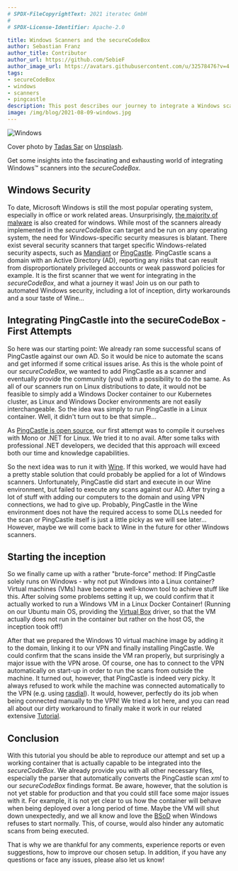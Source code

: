 ```yaml
---
# SPDX-FileCopyrightText: 2021 iteratec GmbH
#
# SPDX-License-Identifier: Apache-2.0

title: Windows Scanners and the secureCodeBox
author: Sebastian Franz
author_title: Contributor
author_url: https://github.com/SebieF
author_image_url: https://avatars.githubusercontent.com/u/32578476?v=4
tags:
- secureCodeBox
- windows
- scanners
- pingcastle
description: This post describes our journey to integrate a Windows scanner into the scb.
image: /img/blog/2021-08-09-windows.jpg
---
```


![Windows](/img/blog/2021-08-09-windows.jpg)

Cover photo by [Tadas Sar](https://unsplash.com/@stadsa) on [Unsplash](https://unsplash.com/photos/T01GZhBSyMQ).

Get some insights into the fascinating and exhausting world of integrating Windows™ scanners into the _secureCodeBox_.

<!--truncate-->

## Windows Security

To date, Microsoft Windows is still the most popular operating system, especially in office or work related areas.
Unsurprisingly, [the majority of malware](https://www.statista.com/statistics/680943/malware-os-distribution/) is also created for windows.
While most of the scanners already implemented in the _secureCodeBox_ can target and be run on any operating system,
the need for Windows-specific security measures is blatant.
There exist several security scanners that target specific Windows-related security aspects, such as 
[Mandiant](https://www.fireeye.com/mandiant.html) or [PingCastle](https://pingcastle.com/).
PingCastle scans a domain with an Active Directory (AD), reporting any risks that can result from disproportionately 
privileged accounts or weak password policies for example. 
It is the first scanner that we went for integrating in the _secureCodeBox_, and what a journey it was!
Join us on our path to automated Windows security, including a lot of inception, dirty workarounds and a sour taste of
Wine...

## Integrating PingCastle into the secureCodeBox - First Attempts

So here was our starting point: We already ran some successful scans of PingCastle against our own AD. So it would
be nice to automate the scans and get informed if some critical issues arise. As this is the whole point of our
_secureCodeBox_, we wanted to add PingCastle as a scanner and eventually provide the community (you) with a possibility
to do the same. 
As all of our scanners run on Linux distributions to date, it would not be feasible to simply add a Windows Docker
container to our Kubernetes cluster, as Linux and Windows Docker environments are not easily interchangeable.
So the idea was simply to run PingCastle in a Linux container. Well, it didn't turn out to be that simple...

As [PingCastle is open source](https://github.com/vletoux/pingcastle), our first attempt was to compile it ourselves
with Mono or .NET for Linux. We tried it to no avail. After some talks with professional .NET developers, we decided
that this approach will exceed both our time and knowledge capabilities. 

So the next idea was to run it with [Wine](https://wiki.ubuntuusers.de/Wine/). If this worked, we would have had a pretty
stable solution that could probably be applied for a lot of Windows scanners. Unfortunately, PingCastle did start
and execute in our Wine environment, but failed to execute any scans against our AD. After trying a lot of stuff
with adding our computers to the domain and using VPN connections, we had to give up. Probably, PingCastle in the
Wine environment does not have the required access to some DLLs needed for the scan or PingCastle itself is just a 
little picky as we will see later... 
However, maybe we will come back to Wine in the future for other Windows scanners.

## Starting the inception

So we finally came up with a rather "brute-force" method: If PingCastle solely runs on Windows - why not put Windows
into a Linux container? Virtual machines (VMs) have become a well-known tool to achieve stuff like this. After solving some
problems setting it up, we could confirm that it actually worked to run a Windows VM in a Linux Docker Container!
(Running on our Ubuntu main OS, providing the [Virtual Box](https://www.virtualbox.org/) driver, so that the VM 
actually does not run in the container but rather on the host OS, the inception took off!)

After that we prepared the Windows 10 virtual machine image by adding it to the domain, linking it to our VPN and 
finally installing PingCastle. We could confirm that the scans inside the VM ran properly, but surprisingly a major
issue with the VPN arose. Of course, one has to connect to the VPN automatically on start-up in order to run the scans
from outside the machine. It turned out, however, that PingCastle is indeed very picky. It always refused to work
while the machine was connected automatically to the VPN 
(e.g. using [rasdial](https://docs.microsoft.com/en-us/previous-versions/windows/it-pro/windows-server-2012-r2-and-2012/ff859533(v=ws.11))).
It would, however, perfectly do its job when being connected manually to the VPN! 
We tried a lot here, and you can read all about our dirty workaround to finally make it work in our related extensive
[Tutorial](https://github.com/secureCodeBox/secureCodeBox/blob/pingcastle/scanners/pingcastle/scanner/Tutorial.md).

## Conclusion

With this tutorial you should be able to reproduce our attempt and set up a working container that is actually 
capable to be integrated into the _secureCodeBox_. We already provide you with all other necessary files, especially
the parser that automatically converts the PingCastle scan *xml* to our _secureCodeBox_ findings format.
Be aware, however, that the solution is not yet stable for production and that you could still face some major issues 
with it. For example, it is not yet clear to us how the container will behave when being deployed over a long period
of time. Maybe the VM will shut down unexpectedly, and we all know and love the [BSoD](https://en.wikipedia.org/wiki/Blue_screen_of_death) 
when Windows refuses to start normally. This, of course, would also hinder any automatic scans from being executed.

That is why we are thankful for any comments, experience reports or even suggestions, how to improve our chosen
setup. In addition, if you have any questions or face any issues, please also let us know!
